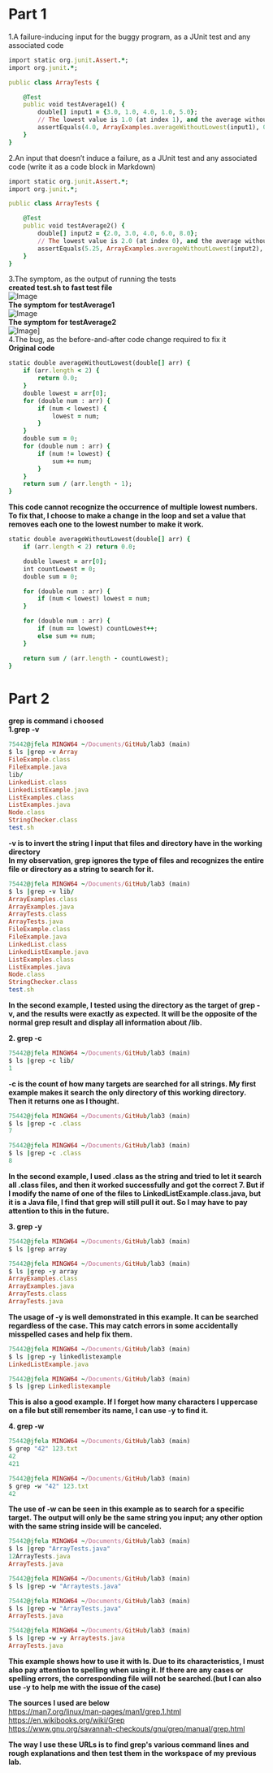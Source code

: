 # Part 1
1.A failure-inducing input for the buggy program, as a JUnit test and any associated code
```ruby
import static org.junit.Assert.*;
import org.junit.*;

public class ArrayTests {

    @Test
    public void testAverage1() {
        double[] input1 = {3.0, 1.0, 4.0, 1.0, 5.0};
        // The lowest value is 1.0 (at index 1), and the average without the lowest is (3.0 + 4.0 + 5.0) / 3 = 4.0.
        assertEquals(4.0, ArrayExamples.averageWithoutLowest(input1), 0.001); 
    }
}
```
2.An input that doesn’t induce a failure, as a JUnit test and any associated code (write it as a code block in Markdown)
```ruby
import static org.junit.Assert.*;
import org.junit.*;

public class ArrayTests {

    @Test
    public void testAverage2() {
        double[] input2 = {2.0, 3.0, 4.0, 6.0, 8.0};
        // The lowest value is 2.0 (at index 0), and the average without the lowest is (3.0 + 4.0 + 6.0 + 8.0) / 4 = 5.25.
        assertEquals(5.25, ArrayExamples.averageWithoutLowest(input2), 0.001); 
    }
}
```
3.The symptom, as the output of running the tests<br>
__created test.sh to fast test file__ <br>
![Image](3.01.png)  <br>
__The symptom for testAverage1__ <br>
![Image](3.02.png)  <br>
__The symptom for testAverage2__ <br>
![Image](3.03.png)] <br>
4.The bug, as the before-and-after code change required to fix it <br>
__Original code__ <br>
```ruby
static double averageWithoutLowest(double[] arr) {
    if (arr.length < 2) {
        return 0.0;
    }
    double lowest = arr[0];
    for (double num : arr) {
        if (num < lowest) {
            lowest = num;
        }
    }
    double sum = 0;
    for (double num : arr) {
        if (num != lowest) {
            sum += num;
        }
    }
    return sum / (arr.length - 1);
}
```
__This code cannot recognize the occurrence of multiple lowest numbers.__ <br>
__To fix that, I choose to make a change in the loop and set a value that removes each one to the lowest number to make it work.__ <br>
```ruby
static double averageWithoutLowest(double[] arr) {
    if (arr.length < 2) return 0.0;

    double lowest = arr[0];
    int countLowest = 0;
    double sum = 0;

    for (double num : arr) {
        if (num < lowest) lowest = num;
    }

    for (double num : arr) {
        if (num == lowest) countLowest++;
        else sum += num;
    }

    return sum / (arr.length - countLowest);
}
```
# Part 2 <br>
__grep is command i choosed__ <br>
__1.grep -v__ <br>
```ruby
75442@jfela MINGW64 ~/Documents/GitHub/lab3 (main)
$ ls |grep -v Array
FileExample.class
FileExample.java
lib/
LinkedList.class
LinkedListExample.java
ListExamples.class
ListExamples.java
Node.class
StringChecker.class
test.sh
```
__-v is to invert the string I input that files and directory have in the working directory__ <br>
__In my observation, grep ignores the type of files and recognizes the entire file or directory as a string to search for it.__ <br>

```ruby
75442@jfela MINGW64 ~/Documents/GitHub/lab3 (main)
$ ls |grep -v lib/
ArrayExamples.class
ArrayExamples.java
ArrayTests.class
ArrayTests.java
FileExample.class
FileExample.java
LinkedList.class
LinkedListExample.java
ListExamples.class
ListExamples.java
Node.class
StringChecker.class
test.sh
```
__In the second example, I tested using the directory as the target of grep -v, and the results were exactly as expected. It will be the opposite of the normal grep result and display all information about /lib.__ <br>

__2. grep -c__
```ruby
75442@jfela MINGW64 ~/Documents/GitHub/lab3 (main)
$ ls |grep -c lib/
1
```
__-c is the count of how many targets are searched for all strings. My first example makes it search the only directory of this working directory. Then it returns one as I thought.__ <br>
```ruby
75442@jfela MINGW64 ~/Documents/GitHub/lab3 (main)
$ ls |grep -c .class
7

75442@jfela MINGW64 ~/Documents/GitHub/lab3 (main)
$ ls |grep -c .class
8
```
__In the second example, I used .class as the string and tried to let it search all .class files, and then it worked successfully and got the correct 7. But if I modify the name of one of the files to LinkedListExample.class.java, but it is a Java file, I find that grep will still pull it out. So I may have to pay attention to this in the future.__ <br>

__3. grep -y__
```ruby
75442@jfela MINGW64 ~/Documents/GitHub/lab3 (main)
$ ls |grep array

75442@jfela MINGW64 ~/Documents/GitHub/lab3 (main)
$ ls |grep -y array
ArrayExamples.class
ArrayExamples.java
ArrayTests.class
ArrayTests.java
```
__The usage of -y is well demonstrated in this example. It can be searched regardless of the case. This may catch errors in some accidentally misspelled cases and help fix them.__ <br>
```ruby
75442@jfela MINGW64 ~/Documents/GitHub/lab3 (main)
$ ls |grep -y linkedlistexample
LinkedListExample.java

75442@jfela MINGW64 ~/Documents/GitHub/lab3 (main)
$ ls |grep Linkedlistexample
```
__This is also a good example. If I forget how many characters I uppercase on a file but still remember its name, I can use -y to find it.__ <br>

__4. grep -w__ <br>
```ruby
75442@jfela MINGW64 ~/Documents/GitHub/lab3 (main)
$ grep "42" 123.txt
42
421

75442@jfela MINGW64 ~/Documents/GitHub/lab3 (main)
$ grep -w "42" 123.txt
42
```
__The use of -w can be seen in this example as to search for a specific target. The output will only be the same string you input; any other option with the same string inside will be canceled.__ <br>
```ruby
75442@jfela MINGW64 ~/Documents/GitHub/lab3 (main)
$ ls |grep "ArrayTests.java"
12ArrayTests.java
ArrayTests.java

75442@jfela MINGW64 ~/Documents/GitHub/lab3 (main)
$ ls |grep -w "Arraytests.java"

75442@jfela MINGW64 ~/Documents/GitHub/lab3 (main)
$ ls |grep -w "ArrayTests.java"
ArrayTests.java

75442@jfela MINGW64 ~/Documents/GitHub/lab3 (main)
$ ls |grep -w -y Arraytests.java
ArrayTests.java
```
__This example shows how to use it with ls. Due to its characteristics, I must also pay attention to spelling when using it. If there are any cases or spelling errors, the corresponding file will not be searched.(but I can also use -y to help me with the issue of the case)__ <br>

__The sources I used are below__ <br>
https://man7.org/linux/man-pages/man1/grep.1.html <br>
https://en.wikibooks.org/wiki/Grep <br>
https://www.gnu.org/savannah-checkouts/gnu/grep/manual/grep.html<br>

__The way I use these URLs is to find grep's various command lines and rough explanations and then test them in the workspace of my previous lab.__

















